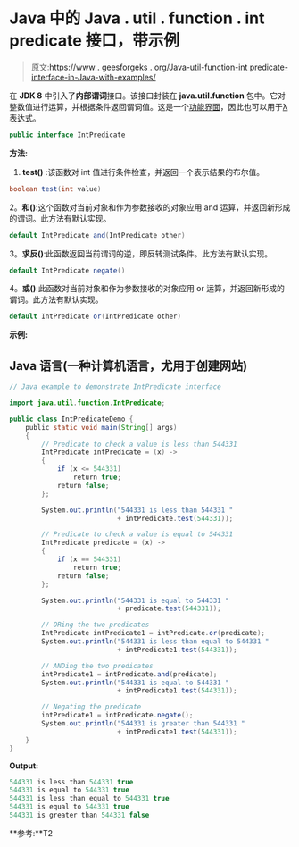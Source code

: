 # Java 中的 Java . util . function . int predicate 接口，带示例

> 原文:[https://www . geesforgeks . org/Java-util-function-int predicate-interface-in-Java-with-examples/](https://www.geeksforgeeks.org/java-util-function-intpredicate-interface-in-java-with-examples/)

在 **JDK 8** 中引入了**内部谓词**接口。该接口封装在 **java.util.function** 包中。它对整数值进行运算，并根据条件返回谓词值。这是一个[功能界面](https://www.geeksforgeeks.org/functional-interfaces-java/)，因此也可以用于[λ表达式](https://www.geeksforgeeks.org/lambda-expressions-java-8/)。

```java
public interface IntPredicate
```

**方法:**

1.  **test()** :该函数对 int 值进行条件检查，并返回一个表示结果的布尔值。

```java
boolean test(int value)
```

2。**和()**:这个函数对当前对象和作为参数接收的对象应用 and 运算，并返回新形成的谓词。此方法有默认实现。

```java
default IntPredicate and(IntPredicate other)
```

3。**求反()**:此函数返回当前谓词的逆，即反转测试条件。此方法有默认实现。

```java
default IntPredicate negate()
```

4。**或()**:此函数对当前对象和作为参数接收的对象应用 or 运算，并返回新形成的谓词。此方法有默认实现。

```java
default IntPredicate or(IntPredicate other)
```

**示例:**

## Java 语言(一种计算机语言，尤用于创建网站)

```java
// Java example to demonstrate IntPredicate interface

import java.util.function.IntPredicate;

public class IntPredicateDemo {
    public static void main(String[] args)
    {
        // Predicate to check a value is less than 544331
        IntPredicate intPredicate = (x) ->
        {
            if (x <= 544331)
                return true;
            return false;
        };

        System.out.println("544331 is less than 544331 "
                           + intPredicate.test(544331));

        // Predicate to check a value is equal to 544331
        IntPredicate predicate = (x) ->
        {
            if (x == 544331)
                return true;
            return false;
        };

        System.out.println("544331 is equal to 544331 "
                           + predicate.test(544331));

        // ORing the two predicates
        IntPredicate intPredicate1 = intPredicate.or(predicate);
        System.out.println("544331 is less than equal to 544331 "
                           + intPredicate1.test(544331));

        // ANDing the two predicates
        intPredicate1 = intPredicate.and(predicate);
        System.out.println("544331 is equal to 544331 "
                           + intPredicate1.test(544331));

        // Negating the predicate
        intPredicate1 = intPredicate.negate();
        System.out.println("544331 is greater than 544331 "
                           + intPredicate1.test(544331));
    }
}
```

**Output:** 

```java
544331 is less than 544331 true
544331 is equal to 544331 true
544331 is less than equal to 544331 true
544331 is equal to 544331 true
544331 is greater than 544331 false
```

**参考:**T2